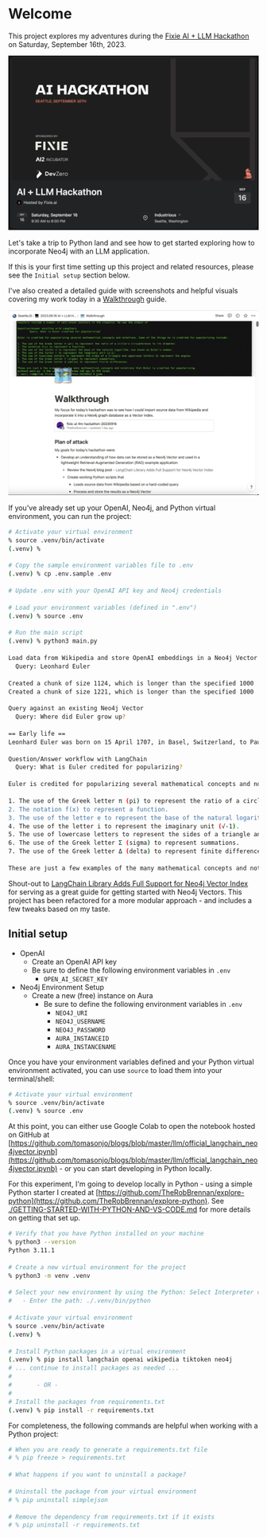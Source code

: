 # Welcome

This project explores my adventures during the [Fixie AI + LLM Hackathon](https://lu.ma/llm-hackathon-fixie-september-2023) on Saturday, September 16th, 2023.

![](./guides/images/20230916-luma-fixie-ai-llm-hackathon.png)

Let's take a trip to Python land and see how to get started exploring how to incorporate Neo4j with an LLM application.

If this is your first time setting up this project and related resources, please see the `Initial setup` section below.

I've also created a detailed guide with screenshots and helpful visuals covering my work today in a [Walkthrough](./guides/Walkthrough.md) guide.

![](./guides/images/20230916-teaser.png)

If you've already set up your OpenAI, Neo4j, and Python virtual environment, you can run the project:

```sh
# Activate your virtual environment
% source .venv/bin/activate
(.venv) %

# Copy the sample environment variables file to .env
(.venv) % cp .env.sample .env

# Update .env with your OpenAI API key and Neo4j credentials

# Load your environment variables (defined in ".env")
(.venv) % source .env

# Run the main script
(.venv) % python3 main.py

Load data from Wikipedia and store OpenAI embeddings in a Neo4j Vector
  Query: Leonhard Euler

Created a chunk of size 1124, which is longer than the specified 1000
Created a chunk of size 1221, which is longer than the specified 1000

Query against an existing Neo4j Vector
  Query: Where did Euler grow up?

== Early life ==
Leonhard Euler was born on 15 April 1707, in Basel, Switzerland, to Paul III Euler, a pastor of the Reformed Church, and Marguerite (née Brucker), whose ancestors include a number of well-known scholars in the classics. He was the oldest of

Question/Answer workflow with LangChain
  Query: What is Euler credited for popularizing?

Euler is credited for popularizing several mathematical concepts and notations. Some of the things he is credited for popularizing include:

1. The use of the Greek letter π (pi) to represent the ratio of a circle's circumference to its diameter.
2. The notation f(x) to represent a function.
3. The use of the letter e to represent the base of the natural logarithm, now known as Euler's number.
4. The use of the letter i to represent the imaginary unit (√-1).
5. The use of lowercase letters to represent the sides of a triangle and uppercase letters to represent the angles.
6. The use of the Greek letter Σ (sigma) to represent summations.
7. The use of the Greek letter Δ (delta) to represent finite differences.

These are just a few examples of the many mathematical concepts and notations that Euler is credited for popularizing.
```

Shout-out to [LangChain Library Adds Full Support for Neo4j Vector Index](https://neo4j.com/developer-blog/langchain-library-full-support-neo4j-vector-index/) for serving as a great guide for getting started with Neo4j Vectors. This project has been refactored for a more modular approach - and includes a few tweaks based on my taste.

## Initial setup

- OpenAI
  - Create an OpenAI API key
  - Be sure to define the following environment variables in `.env`
    - `OPEN_AI_SECRET_KEY`
- Neo4j Environment Setup
  - Create a new (free) instance on Aura
    - Be sure to define the following environment variables in `.env`
      - `NEO4J_URI`
      - `NEO4J_USERNAME`
      - `NEO4J_PASSWORD`
      - `AURA_INSTANCEID`
      - `AURA_INSTANCENAME`

Once you have your environment variables defined and your Python virtual environment activated, you can use `source` to load them into your terminal/shell:

```sh
# Activate your virtual environment
% source .venv/bin/activate
(.venv) % source .env
```

At this point, you can either use Google Colab to open the notebook hosted on GitHub at [https://github.com/tomasonjo/blogs/blob/master/llm/official_langchain_neo4jvector.ipynb](https://github.com/tomasonjo/blogs/blob/master/llm/official_langchain_neo4jvector.ipynb) - or you can start developing in Python locally.

For this experiment, I'm going to develop locally in Python - using a simple Python starter I created at [https://github.com/TheRobBrennan/explore-python](https://github.com/TheRobBrennan/explore-python). See [./GETTING-STARTED-WITH-PYTHON-AND-VS-CODE.md](./GETTING-STARTED-WITH-PYTHON-AND-VS-CODE.md) for more details on getting that set up.

```sh
# Verify that you have Python installed on your machine
% python3 --version
Python 3.11.1

# Create a new virtual environment for the project
% python3 -m venv .venv

# Select your new environment by using the Python: Select Interpreter command in VS Code
#   - Enter the path: ./.venv/bin/python

# Activate your virtual environment
% source .venv/bin/activate
(.venv) %

# Install Python packages in a virtual environment
(.venv) % pip install langchain openai wikipedia tiktoken neo4j
# ... continue to install packages as needed ...
#
#       - OR -
#
# Install the packages from requirements.txt
(.venv) % pip install -r requirements.txt
```

For completeness, the following commands are helpful when working with a Python project:

```sh
# When you are ready to generate a requirements.txt file
# % pip freeze > requirements.txt

# What happens if you want to uninstall a package?

# Uninstall the package from your virtual environment
# % pip uninstall simplejson

# Remove the dependency from requirements.txt if it exists
# % pip uninstall -r requirements.txt
```
